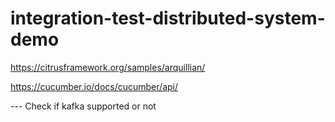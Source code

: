 # integration-test-distributed-system-demo

https://citrusframework.org/samples/arquillian/

https://cucumber.io/docs/cucumber/api/

--- Check if kafka supported or not
